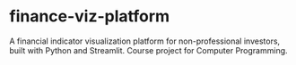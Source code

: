 # finance-viz-platform
A financial indicator visualization platform for non-professional investors, built with Python and Streamlit. Course project for Computer Programming.
